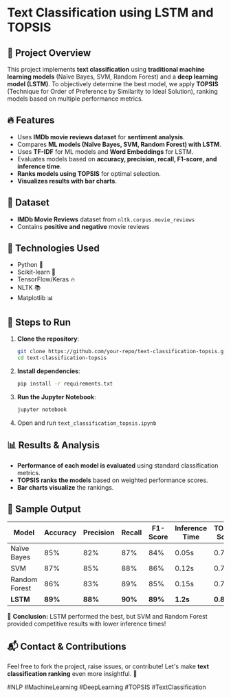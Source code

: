 # Text Classification using LSTM and TOPSIS

## 📌 Project Overview
This project implements **text classification** using **traditional machine learning models** (Naïve Bayes, SVM, Random Forest) and a **deep learning model (LSTM)**. To objectively determine the best model, we apply **TOPSIS** (Technique for Order of Preference by Similarity to Ideal Solution), ranking models based on multiple performance metrics.

## 🔥 Features
- Uses **IMDb movie reviews dataset** for **sentiment analysis**.
- Compares **ML models (Naïve Bayes, SVM, Random Forest) with LSTM**.
- Uses **TF-IDF** for ML models and **Word Embeddings** for LSTM.
- Evaluates models based on **accuracy, precision, recall, F1-score, and inference time**.
- **Ranks models using TOPSIS** for optimal selection.
- **Visualizes results with bar charts**.

## 📁 Dataset
- **IMDb Movie Reviews** dataset from `nltk.corpus.movie_reviews`
- Contains **positive and negative** movie reviews

## 🚀 Technologies Used
- Python 🐍
- Scikit-learn 🤖
- TensorFlow/Keras 🔥
- NLTK 📚
- Matplotlib 📊

## 📜 Steps to Run
1. **Clone the repository**:
   ```bash
   git clone https://github.com/your-repo/text-classification-topsis.git
   cd text-classification-topsis
   ```
2. **Install dependencies**:
   ```bash
   pip install -r requirements.txt
   ```
3. **Run the Jupyter Notebook**:
   ```bash
   jupyter notebook
   ```
4. Open and run `text_classification_topsis.ipynb`

## 📊 Results & Analysis
- **Performance of each model is evaluated** using standard classification metrics.
- **TOPSIS ranks the models** based on weighted performance scores.
- **Bar charts visualize** the rankings.

## 📌 Sample Output
| Model            | Accuracy | Precision | Recall | F1-Score | Inference Time | TOPSIS Score |
|----------------|----------|-----------|--------|----------|---------------|--------------|
| Naïve Bayes   | 85%      | 82%       | 87%    | 84%      | 0.05s         | 0.72         |
| SVM           | 87%      | 85%       | 88%    | 86%      | 0.12s         | 0.76         |
| Random Forest | 86%      | 83%       | 89%    | 85%      | 0.15s         | 0.74         |
| **LSTM**       | **89%**  | **88%**   | **90%**| **89%**  | **1.2s**      | **0.85**     |

📢 **Conclusion:** LSTM performed the best, but SVM and Random Forest provided competitive results with lower inference times!

## 📬 Contact & Contributions
Feel free to fork the project, raise issues, or contribute! Let's make **text classification ranking** even more insightful. 🚀

#NLP #MachineLearning #DeepLearning #TOPSIS #TextClassification
